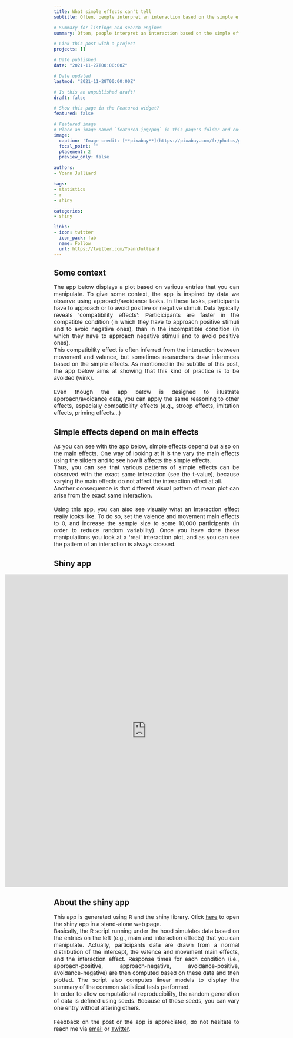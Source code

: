 ```yaml
---
title: What simple effects can't tell
subtitle: Often, people interpret an interaction based on the simple effects. This post aims at showing that this kind of practice is to be avoided because simple effects also depends on the main effects.

# Summary for listings and search engines
summary: Often, people interpret an interaction based on the simple effects. This post aims at showing that this kind of practice is to be avoided because simple effects also depends on the main effects.

# Link this post with a project
projects: []

# Date published
date: "2021-11-27T00:00:00Z"

# Date updated
lastmod: "2021-11-28T00:00:00Z"

# Is this an unpublished draft?
draft: false

# Show this page in the Featured widget?
featured: false

# Featured image
# Place an image named `featured.jpg/png` in this page's folder and customize its options here.
image:
  caption: 'Image credit: [**pixabay**](https://pixabay.com/fr/photos/garçon-la-paume-du-visage-enfant-666803/)'
  focal_point: ""
  placement: 2
  preview_only: false

authors:
- Yoann Julliard

tags:
- statistics
- r
- shiny

categories:
- shiny

links:
- icon: twitter
  icon_pack: fab
  name: Follow
  url: https://twitter.com/YoannJulliard
---
```


## Some context

<p style='font-size:15px; text-align: justify;'> 
The app below displays a plot based on various entries that you can manipulate. To give some context, the app is inspired by data we observe using approach/avoidance tasks. In these tasks, participants have to approach or to avoid positive or negative stimuli. Data typically reveals 'compatibility effects': Particicipants are faster in the compatible condition (in which they have to approach positive stimuli and to avoid negative ones), than in the incompatible condition (in which they have to approach negative stimuli and to avoid positive ones). 
<br>
This compatibility effect is often inferred from the interaction between movement and valence, but sometimes researchers draw inferences based on the simple effects. As mentioned in the subtitle of this post, the app below aims at showing that this kind of practice is to be avoided (wink).
<br>
<br>
Even though the app below is designed to illustrate approach/avoidance data, you can apply the same reasoning to other effects, especially compatibility effects (e.g., stroop effects, imitation effects, priming effects...)
</p>

## Simple effects depend on main effects

<p style='font-size:15px; text-align: justify;'> 
As you can see with the app below, simple effects depend but also on the main effects. One way of looking at it is the vary the main effects using the sliders and to see how it affects the simple effects.
<br>
Thus, you can see that various patterns of simple effects can be observed with the exact same interaction (see the t-value), because varying the main effects do not affect the interaction effect at all. 
<br>
Another consequence is that different visual pattern of mean plot can arise from the exact same interaction. 
<br><br>
Using this app, you can also see visually what an interaction effect really looks like. To do so, set the valence and movement main effects to 0, and increase the sample size to some 10,000 participants (in order to reduce random variability). Once you have done these manipulations you look at a 'real' interaction plot, and as you can see the pattern of an interaction is always crossed.
</p>

## Shiny app

<!-- the position absolute causes issues of positioning for the other elements of the website, try to find another solution -->
<div style= "position:absolute; left:10%; right:-10%;">
<iframe height="850px" width="80%" frameborder="no" src="https://yoannjulliard.shinyapps.io/rosnow_rosenthal_app/"> </iframe>
</div>

<!-- dirty hack to artificially add the height of the app in order that the other elements of the website appear -->
<div style= "height: 850px"></div>

## About the shiny app

<p style='font-size:15px; text-align: justify;'> 
This app is generated using R and the shiny library. Click <a href="https://yoannjulliard.shinyapps.io/rosnow_rosenthal_app/" target="_blank" title="https://yoannjulliard.shinyapps.io/rosnow_rosenthal_app/">here</a> to open the shiny app in a stand-alone web page.
<br>
Basically, the R script running under the hood simulates data based on the entries on the left (e.g., main and interaction  effects) that you can manipulate. Actually, participants data are drawn from a normal distribution of the intercept, the valence and movement main effects, and the interaction effect. Response times for each condition (i.e., approach-positive, approach-negative, avoidance-positive, avoidance-negative) are then computed based on these data and then plotted. The script also computes linear models to display the summary of the common statistical tests performed. 
<br>
In order to allow computational reproducibility, the random generation of data is defined using seeds. Because of these seeds, you can vary one entry without altering others.
<br><br>
Feedback on the post or the app is appreciated, do not hesitate to reach me via <a href="/#contact" target="_blank" title="/#contact">email</a> or <a href="https://twitter.com/YoannJulliard" target="_blank" title="https://twitter.com/YoannJulliard">Twitter</a>. 
</p>